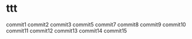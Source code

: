 # ttt
commit1
commit2
commit3
commit5
commit7
commit8
commit9
commit10
commit11
commit12
commit13
commit14
commit15